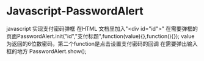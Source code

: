 # Javascript-PasswordAlert
javascript 实现支付密码弹框
在HTML 文档里加入"\<div id="id"></div>\"
在需要弹框的页面PasswordAlert.init("id","支付标题",function(value){},function(){}); value 为返回的6位数密码，第二个function是点击设置支付密码的回调
在需要弹出输入框的地方 PasswordAlert.show();
